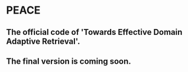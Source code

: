 # PEACE

## The official code of 'Towards Effective Domain Adaptive Retrieval'.

## The final version is coming soon.
